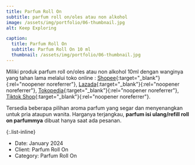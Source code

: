 ```yaml
---
title: Parfum Roll On
subtitle: parfum roll on/oles atau non alkohol
image: /assets/img/portfolio/06-thumbnail.jpg
alt: Keep Exploring

caption:
  title: Parfum Roll On
  subtitle: Parfum Roll On 10 ml
  thumbnail: /assets/img/portfolio/06-thumbnail.jpg
---
```


Miliki produk parfum roll on/oles atau non alkohol 10ml dengan wanginya yang tahan lama melalui toko online :
[Shopee](https://shopee.co.id/parfumnyarefillparfume?categoryId=100630&entryPoint=ShopByPDP&itemId=24956456815){:target="_blank"}{:rel="noopener noreferrer"}, 
[Lazada](https://www.lazada.co.id/shop/parfumnya-refill-parfume/?spm=a2o4j.pdp_revamp.seller.1.26906b849E2Tzw&itemId=7986024393&channelSource=pdp){:target="_blank"}{:rel="noopener noreferrer"},
[Tokopedia](https://www.tokopedia.com/parfumnya){:target="_blank"}{:rel="noopener noreferrer"},
[Tiktok Shop](https://vt.tokopedia.com/t/ZSFYpLrJD/){:target="_blank"}{:rel="noopener noreferrer"}.

Tersedia beberapa pilihan aroma parfum yang segar dan menyenangkan untuk pria ataupun wanita. Harganya terjangkau, **parfum isi ulang/refill roll on parfummya** dibuat hanya saat ada pesanan.

{:.list-inline}

- Date: January 2024
- Client: Parfum Roll On
- Category: Parfum Roll On
